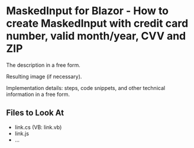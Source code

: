 <!--
A repository template for creating new examples.
-->

# MaskedInput for Blazor - How to create MaskedInput with credit card number, valid month/year, CVV and ZIP

The description in a free form.

Resulting image (if necessary).

Implementation details: steps, code snippets, and other technical information in a free form.

<!-- default file list -->

## Files to Look At

- link.cs (VB: link.vb)
- link.js
- ...

<!-- default file list end -->

<!--

## Documentation

- link
- link
- ...

## More Examples

- link
- link
- ...

-->

